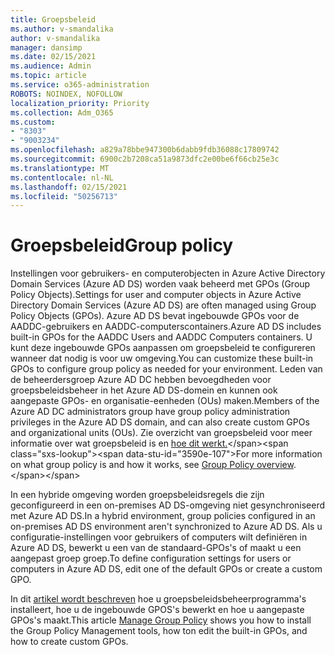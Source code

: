```yaml
---
title: Groepsbeleid
ms.author: v-smandalika
author: v-smandalika
manager: dansimp
ms.date: 02/15/2021
ms.audience: Admin
ms.topic: article
ms.service: o365-administration
ROBOTS: NOINDEX, NOFOLLOW
localization_priority: Priority
ms.collection: Adm_O365
ms.custom:
- "8303"
- "9003234"
ms.openlocfilehash: a829a78bbe947300b6dabb9fdb36088c17809742
ms.sourcegitcommit: 6900c2b7208ca51a9873dfc2e00be6f66cb25e3c
ms.translationtype: MT
ms.contentlocale: nl-NL
ms.lasthandoff: 02/15/2021
ms.locfileid: "50256713"
---
```

# <a name="group-policy"></a><span data-ttu-id="3590e-102">Groepsbeleid</span><span class="sxs-lookup"><span data-stu-id="3590e-102">Group policy</span></span>

<span data-ttu-id="3590e-103">Instellingen voor gebruikers- en computerobjecten in Azure Active Directory Domain Services (Azure AD DS) worden vaak beheerd met GPOs (Group Policy Objects).</span><span class="sxs-lookup"><span data-stu-id="3590e-103">Settings for user and computer objects in Azure Active Directory Domain Services (Azure AD DS) are often managed using Group Policy Objects (GPOs).</span></span> <span data-ttu-id="3590e-104">Azure AD DS bevat ingebouwde GPOs voor de AADDC-gebruikers en AADDC-computerscontainers.</span><span class="sxs-lookup"><span data-stu-id="3590e-104">Azure AD DS includes built-in GPOs for the AADDC Users and AADDC Computers containers.</span></span> <span data-ttu-id="3590e-105">U kunt deze ingebouwde GPOs aanpassen om groepsbeleid te configureren wanneer dat nodig is voor uw omgeving.</span><span class="sxs-lookup"><span data-stu-id="3590e-105">You can customize these built-in GPOs to configure group policy as needed for your environment.</span></span> <span data-ttu-id="3590e-106">Leden van de beheerdersgroep Azure AD DC hebben bevoegdheden voor groepsbeleidsbeheer in het Azure AD DS-domein en kunnen ook aangepaste GPOs- en organisatie-eenheden (OUs) maken.</span><span class="sxs-lookup"><span data-stu-id="3590e-106">Members of the Azure AD DC administrators group have group policy administration privileges in the Azure AD DS domain, and can also create custom GPOs and organizational units (OUs).</span></span> <span data-ttu-id="3590e-107">Zie overzicht van groepsbeleid voor meer informatie over wat groepsbeleid is en [hoe dit werkt.](https://docs.microsoft.com/previous-versions/windows/it-pro/windows-server-2012-R2-and-2012/hh831791(v=ws.11))</span><span class="sxs-lookup"><span data-stu-id="3590e-107">For more information on what group policy is and how it works, see [Group Policy overview](https://docs.microsoft.com/previous-versions/windows/it-pro/windows-server-2012-R2-and-2012/hh831791(v=ws.11)).</span></span>

<span data-ttu-id="3590e-108">In een hybride omgeving worden groepsbeleidsregels die zijn geconfigureerd in een on-premises AD DS-omgeving niet gesynchroniseerd met Azure AD DS.</span><span class="sxs-lookup"><span data-stu-id="3590e-108">In a hybrid environment, group policies configured in an on-premises AD DS environment aren't synchronized to Azure AD DS.</span></span> <span data-ttu-id="3590e-109">Als u configuratie-instellingen voor gebruikers of computers wilt definiëren in Azure AD DS, bewerkt u een van de standaard-GPOs's of maakt u een aangepast groep groep.</span><span class="sxs-lookup"><span data-stu-id="3590e-109">To define configuration settings for users or computers in Azure AD DS, edit one of the default GPOs or create a custom GPO.</span></span>

<span data-ttu-id="3590e-110">In dit [artikel wordt beschreven](https://docs.microsoft.com/azure/active-directory-domain-services/manage-group-policy) hoe u groepsbeleidsbeheerprogramma's installeert, hoe u de ingebouwde GPOS's bewerkt en hoe u aangepaste GPOs's maakt.</span><span class="sxs-lookup"><span data-stu-id="3590e-110">This article [Manage Group Policy](https://docs.microsoft.com/azure/active-directory-domain-services/manage-group-policy) shows you how to install the Group Policy Management tools, how ton edit the built-in GPOs, and how to create custom GPOs.</span></span>



